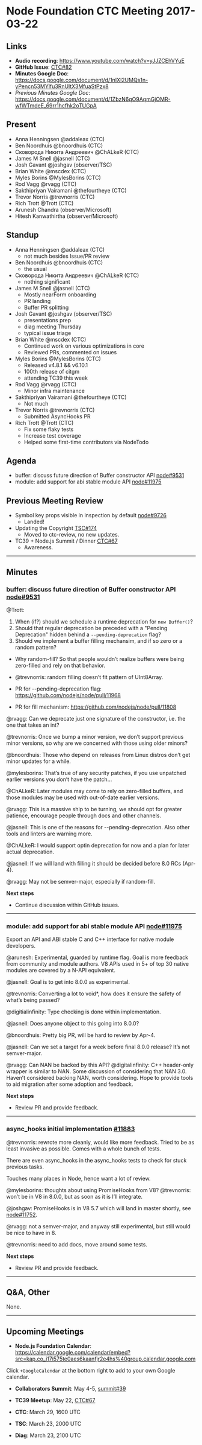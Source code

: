 # Node Foundation CTC Meeting 2017-03-22

## Links

* **Audio recording**: <https://www.youtube.com/watch?v=yJJZCEhVYuE>
* **GitHub Issue**: [CTC#82](https://github.com/nodejs/CTC/issues/82) 
* **Minutes Google Doc**: <https://docs.google.com/document/d/1nIXl2UMQs1n-yPencn53MYlfu3RnUltX3MfuaStPzx8>
* _Previous Minutes Google Doc_: <https://docs.google.com/document/d/1ZbzN6qO9AqmGjOMR-wfWTmdeE_69rr1hcfhk2oTUGpA>

## Present

* Anna Henningsen @addaleax (CTC)
* Ben Noordhuis @bnoordhuis (CTC)
* Сковорода Никита Андреевич @ChALkeR (CTC)
* James M Snell @jasnell (CTC)
* Josh Gavant @joshgav (observer/TSC)
* Brian White @mscdex (CTC)
* Myles Borins @MylesBorins (CTC)
* Rod Vagg @rvagg (CTC)
* Sakthipriyan Vairamani @thefourtheye (CTC)
* Trevor Norris @trevnorris (CTC)
* Rich Trott @Trott (CTC)
* Arunesh Chandra (observer/Microsoft)
* Hitesh Kanwathirtha (observer/Microsoft)

## Standup

* Anna Henningsen @addaleax (CTC)
  * not much besides Issue/PR review
* Ben Noordhuis @bnoordhuis (CTC)
  * the usual
* Сковорода Никита Андреевич @ChALkeR (CTC)
  * nothing significant
* James M Snell @jasnell (CTC)
  * Mostly nearForm onboarding
  * PR landing
  * Buffer PR splitting
* Josh Gavant @joshgav (observer/TSC)
  * presentations prep
  * diag meeting Thursday
  * typical issue triage
* Brian White @mscdex (CTC)
  * Continued work on various optimizations in core
  * Reviewed PRs, commented on issues
* Myles Borins @MylesBorins (CTC)
  * Released v4.8.1 && v6.10.1
  * 100th release of citgm
  * attending TC39 this week
* Rod Vagg @rvagg (CTC)
  * Minor infra maintenance
* Sakthipriyan Vairamani @thefourtheye (CTC)
  * Not much
* Trevor Norris @trevnorris (CTC)
  * Submitted AsyncHooks PR
* Rich Trott @Trott (CTC)
  * Fix some flaky tests
  * Increase test coverage
  * Helped some first-time contributors via NodeTodo

## Agenda

* buffer: discuss future direction of Buffer constructor API [node#9531](https://github.com/nodejs/node/issues/9531)
* module: add support for abi stable module API [node#11975](https://github.com/nodejs/node/issues/11975)

## Previous Meeting Review

* Symbol key props visible in inspection by default [node#9726](https://github.com/nodejs/node/pull/9726)
  * Landed!
* Updating the Copyright [TSC#174](https://github.com/nodejs/TSC/issues/174)
  * Moved to ctc-review, no new updates.
* TC39 + Node.js Summit / Dinner [CTC#67](https://github.com/nodejs/CTC/issues/67)
  * Awareness.

---

## Minutes

### buffer: discuss future direction of Buffer constructor API [node#9531](https://github.com/nodejs/node/issues/9531)

@Trott:

1. When (if?) should we schedule a runtime deprecation for `new Buffer()`?
2. Should that regular deprecation be preceded with a "Pending Deprecation" hidden behind a `--pending-deprecation` flag?
3. Should we implement a buffer filling mechansim, and if so zero or a random pattern?
  * Why random-fill? So that people wouldn’t realize buffers were being zero-filled and rely on that behavior.
  * @trevnorris: random filling doesn’t fit pattern of UInt8Array.

* PR for --pending-deprecation flag: https://github.com/nodejs/node/pull/11968
* PR for fill mechanism: https://github.com/nodejs/node/pull/11808

@rvagg: Can we deprecate just one signature of the constructor, i.e. the one that takes an int?

@trevnorris: Once we bump a minor version, we don’t support previous minor versions, so why are we concerned with those using older minors?

@bnoordhuis: Those who depend on releases from Linux distros don’t get minor updates for a while.

@mylesborins: That’s true of any security patches, if you use unpatched earlier versions you don’t have the patch…

@ChALkeR: Later modules may come to rely on zero-filled buffers, and those modules may be used with out-of-date earlier versions.

@rvagg: This is a massive ship to be turning, we should opt for greater patience, encourage people through docs and other channels.

@jasnell: This is one of the reasons for --pending-deprecation. Also other tools and linters are warning more.

@ChALkeR: I would support optin deprecation for now and a plan for later actual deprecation.

@jasnell: If we will land with filling it should be decided before 8.0 RCs (Apr-4).

@rvagg: May not be semver-major, especially if random-fill.

**Next steps**

* Continue discussion within GitHub issues.

---

### module: add support for abi stable module API [node#11975](https://github.com/nodejs/node/issues/11975)

Export an API and ABI stable C and C++ interface for native module developers.

@arunesh: Experimental, guarded by runtime flag. Goal is more feedback from community and module authors. V8 APIs used in 5+ of top 30 native modules are covered by a N-API equivalent.

@jasnell: Goal is to get into 8.0.0 as experimental.

@trevnorris: Converting a lot to void\*, how does it ensure the safety of what’s being passed?

@digitialinfinity: Type checking is done within implementation.

@jasnell: Does anyone object to this going into 8.0.0?

@bnoordhuis: Pretty big PR, will be hard to review by Apr-4.

@jasnell: Can we set a target for a week before final 8.0.0 release? It’s not semver-major.

@rvagg: Can NAN be backed by this API?  @digitalinfinity: C++ header-only wrapper is similar to NAN. Some discussion of considering that NAN 3.0. Haven’t considered backing NAN, worth considering. Hope to provide tools to aid migration after some adoption and feedback.

**Next steps**

* Review PR and provide feedback.

---

### async\_hooks initial implementation [#11883](https://github.com/nodejs/node/pull/11883)

@trevnorris: rewrote more cleanly, would like more feedback. Tried to be as least invasive as possible. Comes with a whole bunch of tests.

There are even async\_hooks in the async\_hooks tests to check for stuck previous tasks.

Touches many places in Node, hence want a lot of review.

@mylesborins: thoughts about using PromiseHooks from V8? @trevnorris: won’t be in V8 in 8.0.0, but as soon as it is I’ll integrate.

@joshgav: PromiseHooks is in V8 5.7 which will land in master shortly, see [node#11752](https://github.com/nodejs/node/pull/11752).

@rvagg: not a semver-major, and anyway still experimental, but still would be nice to have in 8.

@trevnorris: need to add docs, move around some tests.

**Next steps**

* Review PR and provide feedback.

---

## Q&A, Other

None.

---

## Upcoming Meetings

* **Node.js Foundation Calendar**: https://calendar.google.com/calendar/embed?src=kap.co_i17i575te0aes6kaanfjr2e4hs%40group.calendar.google.com

Click `+GoogleCalendar` at the bottom right to add to your own Google calendar.

* **Collaborators Summit**: May 4-5,
  [summit#39](https://github.com/nodejs/summit/issues/39)
* **TC39 Meetup**: May 22,
  [CTC#67](https://github.com/nodejs/CTC/issues/67)

* **CTC**: March 29, 1600 UTC
* **TSC**: March 23, 2000 UTC
* **Diag**: March 23, 2100 UTC
